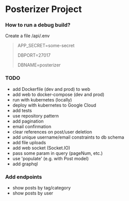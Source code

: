 # Posterizer Project

### How to run a debug build?
Create a file /api/.env
> APP_SECRET=some-secret
>
> DBPORT=27017
>
> DBNAME=posterizer
>


### TODO
- add Dockerfile (dev and prod) to web
- add web to docker-compose (dev and prod)
- run with kubernetes (locally)
- deploy with kubernetes to Google Cloud
- add tests
- use repository pattern
- add pagination
- email confirmation 
- clear references on post/user deletion
- add unique username/email constraints to db schema
- add file uploads
- add web socket (Socket.IO)
- pass some param in query (pageNum, etc.)
- use 'populate' (e.g. with Post model)
- add graphql


### Add endpoints
- show posts by tag/category
- show posts by user

